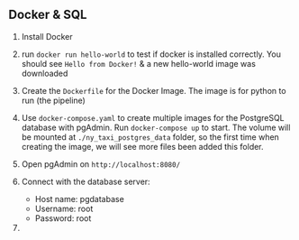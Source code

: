 ## Docker & SQL
1. Install Docker
2. run `docker run hello-world` to test if docker is installed correctly. You should see `Hello from Docker!` & a new hello-world image was downloaded
3. Create the `Dockerfile` for the Docker Image. The image is for python to run (the pipeline)
4. Use `docker-compose.yaml` to create multiple images for the PostgreSQL database with pgAdmin. Run `docker-compose up` to start. The volume will be mounted at `./ny_taxi_postgres_data` folder, so the first time when creating the image, we will see more files been added this folder.
5. Open pgAdmin on `http://localhost:8080/` 
6. Connect with the database server: 
   
   - Host name: pgdatabase
   - Username: root
   - Password: root

7. 
